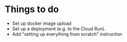 # Things to do

* Set up docker image upload
* Set up a deployment (e.g. to the Cloud Run).
* Add "setting up everything from scratch" instruction
